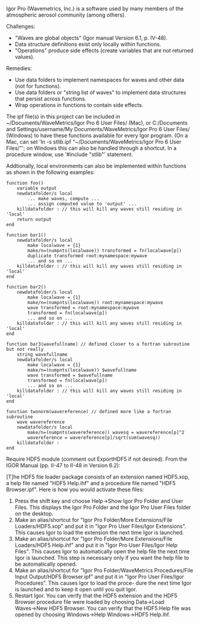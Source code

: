 Igor Pro (Wavemetrics, Inc.) is a software used by many members of the atmospheric aerosol community (among others). 

Challenges:
- "Waves are global objects" (Igor manual Version 6.1, p. IV-48).
- Data structure definitions exist only locally within functions.
- "Operations" produce side effects (create variables that are not returned values).

Remedies:
- Use data folders to implement namespaces for waves and other data (not for functions).
- Use data folders or "string list of waves" to implement data structures that persist across functions.
- Wrap operations in functions to contain side effects.

The ipf file(s) in this project can be included in 
~/Documents/WaveMetrics/Igor Pro 6 User Files/ (Mac), or 
C:/Documents and Settings/username/My Documents/WaveMetrics/Igor Pro 6 User Files/ (Windows) 
to have these functions available for every Igor program.
(On a Mac, can set 'ln -s stlib.ipf "~/Documents/WaveMetrics/Igor Pro 6 User Files/"';
on Windows this can also be handled through a shortcut.
In a procedure window, use '#include "stlib"' statement.

Addtionally, local environments can also be implemented within functions as shown in the following examples:

    function foo()
    	variable output
    	newdatafolder/s local
    		... make waves, compute ...
    		... assign computed value to 'output' ...
    	killdatafolder : // this will kill any waves still residing in 'local'
    	return output
    end

    function bar1()
    	newdatafolder/s local
    		make localwave = {1}
    		make/n=(numpnts(localwave)) transformed = fn(localwave[p])
    		duplicate transformed root:mynamespace:mywave
    		... and so on ...
    	killdatafolder : // this will kill any waves still residing in 'local'
    end

    function bar2()
    	newdatafolder/s local
    		make localwave = {1}
    		make/n=(numpnts(localwave)) root:mynamespace:mywave
    		wave transformed = root:mynamespace:mywave
    		transformed = fn(localwave[p])
    		... and so on ...
    	killdatafolder : // this will kill any waves still residing in 'local'
    end

    function bar3(wavefullname) // defined closer to a fortran subroutine but not really
    	string wavefullname
    	newdatafolder/s local
    		make localwave = {1}
    		make/n=(numpnts(localwave)) $wavefullname
    		wave transformed = $wavefullname
    		transformed = fn(localwave[p])
    		... and so on ...
    	killdatafolder : // this will kill any waves still residing in 'local'
    end

    function twonorm(wavereference) // defined more like a fortran subroutine
    	wave wavereference
    	newdatafolder/s local
    		make/n=(numpnts(wavereference)) wavesq = wavereference[p]^2
    		wavereference = wavereference[p]/sqrt(sum(wavesq))
    	killdatafolder :
    end

Require HDF5 module (comment out ExportHDF5 if not desired). From the IGOR Manual (pp. II-47 to II-48 in Version 6.2):

[T]he HDF5 file loader package consists of an extension named HDF5.xop, a help file named "HDF5 Help.ihf" and a procedure file named "HDF5 Browser.ipf". Here is how you would activate these files:
1. Press the shift key and choose Help→Show Igor Pro Folder and User
   Files. This displays the Igor Pro Folder and the Igor Pro User
   Files folder on the desktop.
2. Make an alias/shortcut for "Igor Pro Folder/More Extensions/File
   Loaders/HDF5.xop" and put it in "Igor Pro User Files/Igor
   Extensions". This causes Igor to load the extension the next time
   Igor is launched.
3. Make an alias/shortcut for "Igor Pro Folder/More Extensions/File
   Loaders/HDF5 Help.ihf" and put it in "Igor Pro User Files/Igor Help
   Files". This causes Igor to automatically open the help file the
   next time Igor is launched. This step is necessary only if you want
   the help file to be automatically opened.
4. Make an alias/shortcut for "Igor Pro Folder/WaveMetrics
   Procedures/File Input Output/HDF5 Browser.ipf" and put it in "Igor
   Pro User Files/Igor Procedures". This causes Igor to load the
   proce- dure the next time Igor is launched and to keep it open
   until you quit Igor.
5. Restart Igor.
You can verify that the HDF5 extension and the HDF5 Browser procedure
file were loaded by choosing Data→Load Waves→New HDF5 Browser. You can
verify that the HDF5 Help file was opened by choosing Windows→Help
Windows→HDF5 Help.ihf.
